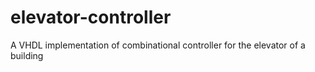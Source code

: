 # elevator-controller
A VHDL implementation of combinational controller for the elevator of a building
